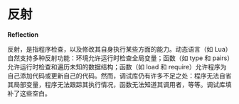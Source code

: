 # 反射

**Reflection**


反射，是指程序检查，以及修改其自身执行某些方面的能力。动态语言（如 Lua）自然支持多种反射功能：环境允许运行时检查全局变量；函数（如 type 和 pairs）允许运行时检查和遍历未知的数据结构；函数（如 load 和 require）允许程序为自己添加代码或更新自己的代码。然而，调试库仍有许多不足之处：程序无法自省其局部变量，程序无法跟踪其执行情况，函数无法知道其调用者，等等。调试库填补了这些空白。
